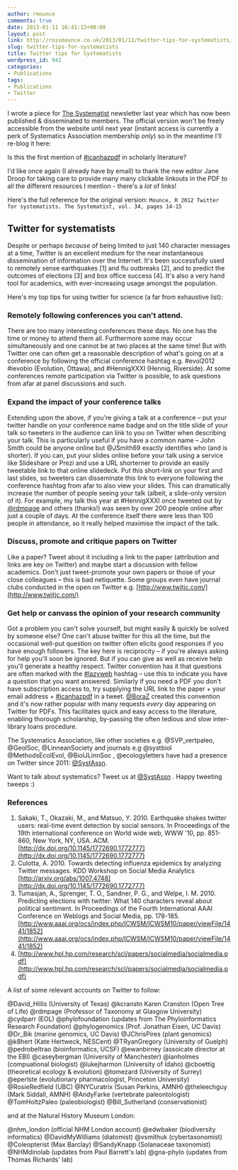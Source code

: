 ```yaml
---
author: rmounce
comments: true
date: 2013-01-11 16:41:13+00:00
layout: post
link: http://rossmounce.co.uk/2013/01/11/twitter-tips-for-systematists/
slug: twitter-tips-for-systematists
title: Twitter tips for Systematists
wordpress_id: 942
categories:
- Publications
tags:
- Publications
- Twitter
---
```


I wrote a piece for [The Systematist](http://www.systass.org/newsletter/) newsletter last year which has now been published & disseminated to members. The official version won't be freely accessible from the website until next year (instant access is currently a perk of Systematics Association membership _only_) so in the meantime I'll re-blog it here:

Is this the first mention of [#icanhazpdf](https://twitter.com/search?q=%23icanhazpdf) in scholarly literature?

I'd like once again (I already have by email) to thank the new editor Jane Droop for taking care to provide many many clickable linkouts in the PDF to all the different resources I mention - there's a *lot* of links!

Here's the full reference for the original version:
`Mounce, R 2012 Twitter for systematists. The Systematist, vol. 34, pages 14-15 `


## Twitter for systematists


Despite or perhaps _because_ of being limited to just 140 character messages at a time, Twitter is an excellent medium for the near instantaneous dissemination of information over the Internet. It's been successfully used to remotely sense earthquakes [1] and flu outbreaks [2], and to predict the outcomes of elections [3] and box office success [4]. It's also a very hand tool for academics, with ever-increasing usage amongst the population.

Here's my top tips for using twitter for science (a far from exhaustive list):


### Remotely following conferences you can't attend.


There are too many interesting conferences these days. No one has the time or money to attend them all. Furthermore some may occur simultaneously and one cannot be at two places at the same time! But with Twitter one can often get a reasonable description of what's going on at a conference by following the official conference hashtag e.g. #evol2012 #ievobio (Evolution, Ottawa), and #HennigXXXI (Hennig, Riverside). At some conferences remote participation via Twitter is possible, to ask questions from afar at panel discussions and such.


### Expand the impact of your conference talks


Extending upon the above, if you're giving a talk at a conference – put your twitter handle on your conference name badge and on the title slide of your talk so tweeters in the audience can link to you on Twitter when describing your talk. This is particularly useful if you have a common name – John Smith could be anyone online but @JSmith69 exactly identifies who (and is shorter). If you can, put your slides online before your talk using a service like Slideshare or Prezi and use a URL shorterner to provide an easily tweetable link to that online slidedeck. Put this short-link on your first and last slides, so tweeters can disseminate this link to everyone following the conference hashtag from afar to also view your slides. This can dramatically increase the number of people seeing your talk (albeit, a slide-only version of it). For example, my talk this year at #HennigXXXI once tweeted out by [@rdmpage](https://twitter.com/rdmpage) and others (thanks!) was seen by over 200 people online after just a couple of days. At the conference itself there were less than 100 people in attendance, so it really helped maximise the impact of the talk.


### Discuss, promote and critique papers on Twitter


Like a paper? Tweet about it including a link to the paper (attribution and links are key on Twitter) and maybe start a discussion with fellow academics. Don't just tweet-promote your own papers or those of your close colleagues – this is bad netiquette. Some groups even have journal clubs conducted in the open on Twitter e.g. [http://www.twitjc.com/](http://www.twitjc.com/)


### Get help or canvass the opinion of your research community


Got a problem you can't solve yourself, but might easily & quickly be solved by someone else? One can't abuse twitter for this all the time, but the occasional well-put question on twitter often elicits good responses if you have enough followers. The key here is reciprocity – if you're always asking for help you'll soon be ignored. But if you can give as well as receive help you'll generate a healthy respect. Twitter convention has it that questions are often marked with the [#lazyweb](https://twitter.com/search?q=%23lazyweb) hashtag – use this to indicate you have a question that you want answered. Similarly if you need a PDF you don't have subscription access to, try supplying the URL link to the paper + your email address + [#icanhazpdf](https://twitter.com/search?q=%23icanhazpdf) in a tweet. [@BoraZ](https://twitter.com/BoraZ) created this convention and it's now rather popular with many requests *every* day appearing on Twitter for PDFs. This facilitates quick and easy access to the literature, enabling thorough scholarship, by-passing the often tedious and slow inter-library loans procedure.

The Systematics Association, like other societies e.g. @SVP_vertpaleo, @GeolSoc, @LinneanSociety and journals e.g @systbiol @MethodsEcolEvol, @BiolJLinnSoc , @ecologyletters have had a presence on Twitter since 2011: [@SystAssn](https://twitter.com/SystAssn).

Want to talk about systematics? Tweet us at [@SystAssn](https://twitter.com/SystAssn) . Happy tweeting tweeps :)



### References



1. Sakaki, T., Okazaki, M., and Matsuo, Y. 2010. Earthquake shakes twitter users: real-time event detection by social sensors. In Proceedings of the 19th international conference on World wide web, WWW '10, pp. 851-860, New York, NY, USA. ACM. [http://dx.doi.org/10.1145/1772690.1772777](http://dx.doi.org/10.1145/1772690.1772777)
2. Culotta, A. 2010. Towards detecting influenza epidemics by analyzing Twitter messages. KDD Workshop on Social Media Analytics [http://arxiv.org/abs/1007.4748](http://dx.doi.org/10.1145/1772690.1772777)
3. Tumasjan, A., Sprenger, T. O., Sandner, P. G., and Welpe, I. M. 2010. Predicting elections with twitter: What 140 characters reveal about political sentiment. In Proceedings of the Fourth International AAAI Conference on Weblogs and Social Media, pp. 178-185. [http://www.aaai.org/ocs/index.php/ICWSM/ICWSM10/paper/viewFile/1441/1852](http://www.aaai.org/ocs/index.php/ICWSM/ICWSM10/paper/viewFile/1441/1852)
4. [http://www.hpl.hp.com/research/scl/papers/socialmedia/socialmedia.pdf](http://www.hpl.hp.com/research/scl/papers/socialmedia/socialmedia.pdf)

A list of some relevant accounts on Twitter to follow:

@David_Hillis (University of Texas)
@kcranstn Karen Cranston (Open Tree of Life)
@rdmpage (Professor of Taxonomy at Glasgow University)
@cydparr (EOL)
@phylofoundation (updates from The Phyloinformatics Research Foundation)
@phylogenomics (Prof. Jonathan Eisen, UC Davis)
@Dr_Bik (marine genomics, UC Davis)
@JChrisPires (plant genomics)
@k8hert (Kate Hertweck, NESCent)
@TRyanGregory (University of Guelph)
@pedrobeltrao (bioinformatics, UCSF)
@ewanbirney (assoicate director at the EBI)
@caseybergman (University of Manchester)
@ianholmes (compuational biologist)
@lukejharmon (University of Idaho)
@cboettig (theoretical ecology & evolution)
@tomezard (University of Surrey)
@eperlste (evolutionary pharmacologist, Princeton University)
@RosieRedfield (UBC)
@NYCuratrix (Susan Perkins, AMNH)
@theleechguy (Mark Siddall, AMNH)
@AndyFarke (vertebrate paleontologist)
@TomHoltzPaleo (paleobiologist)
@Bill_Sutherland (conservationist)

and at the Natural History Museum London:

@nhm_london (official NHM London account)
@edwbaker (biodiversity informatics)
@DavidMyWilliams (diatomist)
@vsmithuk (cybertaxonomist)
@Coleopterist (Max Barclay)
@SandyKnapp (Solanaceae taxonomist)
@NHMdinolab (updates from Paul Barrett's lab)
@gna-phylo (updates from Thomas Richards' lab)
